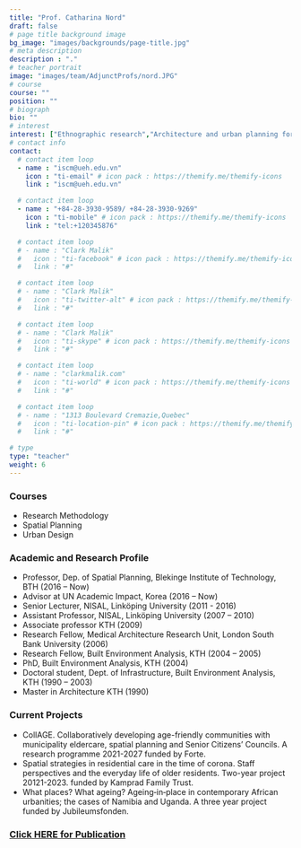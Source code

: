 ```yaml
---
title: "Prof. Catharina Nord"
draft: false
# page title background image
bg_image: "images/backgrounds/page-title.jpg"
# meta description
description : "."
# teacher portrait
image: "images/team/AdjunctProfs/nord.JPG"
# course
course: ""
position: ""
# biograph
bio: ""
# interest
interest: ["Ethnographic research","Architecture and urban planning for ageing","International architectural and urban design issues"]
# contact info
contact:
  # contact item loop
  - name : "iscm@ueh.edu.vn"
    icon : "ti-email" # icon pack : https://themify.me/themify-icons
    link : "iscm@ueh.edu.vn"

  # contact item loop
  - name : "+84-28-3930-9589/ +84-28-3930-9269"
    icon : "ti-mobile" # icon pack : https://themify.me/themify-icons
    link : "tel:+120345876"

  # contact item loop
  # - name : "Clark Malik"
  #   icon : "ti-facebook" # icon pack : https://themify.me/themify-icons
  #   link : "#"

  # contact item loop
  # - name : "Clark Malik"
  #   icon : "ti-twitter-alt" # icon pack : https://themify.me/themify-icons
  #   link : "#"

  # contact item loop
  # - name : "Clark Malik"
  #   icon : "ti-skype" # icon pack : https://themify.me/themify-icons
  #   link : "#"

  # contact item loop
  # - name : "clarkmalik.com"
  #   icon : "ti-world" # icon pack : https://themify.me/themify-icons
  #   link : "#"

  # contact item loop
  # - name : "1313 Boulevard Cremazie,Quebec"
  #   icon : "ti-location-pin" # icon pack : https://themify.me/themify-icons
  #   link : "#"

# type
type: "teacher"
weight: 6
---
```

### Courses
* Research Methodology
* Spatial Planning
* Urban Design

### Academic and Research Profile
* Professor, Dep. of Spatial Planning, Blekinge Institute of Technology, BTH (2016 – Now)
* Advisor at UN Academic Impact, Korea (2016 – Now)
* Senior Lecturer, NISAL, Linköping University (2011 - 2016)
* Assistant Professor, NISAL, Linköping University (2007 – 2010)
* Associate professor KTH (2009)
* Research Fellow, Medical Architecture Research Unit, London South Bank University (2006)
* Research Fellow, Built Environment Analysis, KTH (2004 – 2005)
* PhD, Built Environment Analysis, KTH (2004)
* Doctoral student, Dept. of Infrastructure, Built Environment Analysis, KTH (1990 – 2003)
* Master in Architecture KTH (1990)


### Current Projects
* CollAGE. Collaboratively developing age-friendly communities with municipality eldercare, spatial planning and Senior Citizens’ Councils. A research programme 2021-2027 funded by Forte.
* Spatial strategies in residential care in the time of corona. Staff perspectives and the everyday life of older residents. Two-year project 20121-2023. funded by Kamprad Family Trust.
* What places? What ageing? Ageing‐in‐place in contemporary African urbanities; the cases of Namibia and Uganda. A three year project funded by Jubileumsfonden.


### [Click HERE for Publication](https://www.bth.se/eng/staff/catharina-nord-cnx/)
